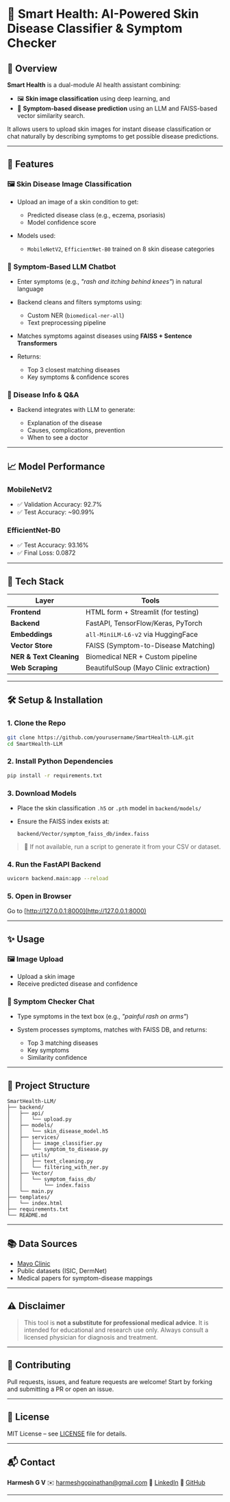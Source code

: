 # 🧠 Smart Health: AI-Powered Skin Disease Classifier & Symptom Checker

## 🚀 Overview

**Smart Health** is a dual-module AI health assistant combining:

* 🖼️ **Skin image classification** using deep learning, and
* 💬 **Symptom-based disease prediction** using an LLM and FAISS-based vector similarity search.

It allows users to upload skin images for instant disease classification or chat naturally by describing symptoms to get possible disease predictions.

---

## 🌟 Features

### 🖼️ Skin Disease Image Classification

* Upload an image of a skin condition to get:

  * Predicted disease class (e.g., eczema, psoriasis)
  * Model confidence score
* Models used:

  * `MobileNetV2`, `EfficientNet-B0` trained on 8 skin disease categories

### 💬 Symptom-Based LLM Chatbot

* Enter symptoms (e.g., *"rash and itching behind knees"*) in natural language
* Backend cleans and filters symptoms using:

  * Custom NER (`biomedical-ner-all`)
  * Text preprocessing pipeline
* Matches symptoms against diseases using **FAISS + Sentence Transformers**
* Returns:

  * Top 3 closest matching diseases
  * Key symptoms & confidence scores

### 🏥 Disease Info & Q\&A

* Backend integrates with LLM to generate:

  * Explanation of the disease
  * Causes, complications, prevention
  * When to see a doctor

---

## 📈 Model Performance

### MobileNetV2

* ✅ Validation Accuracy: 92.7%
* ✅ Test Accuracy: \~90.99%

### EfficientNet-B0

* ✅ Test Accuracy: 93.16%
* ✅ Final Loss: 0.0872

---

## 🧰 Tech Stack

| Layer                   | Tools                                  |
| ----------------------- | -------------------------------------- |
| **Frontend**            | HTML form + Streamlit (for testing)    |
| **Backend**             | FastAPI, TensorFlow/Keras, PyTorch     |
| **Embeddings**          | `all-MiniLM-L6-v2` via HuggingFace     |
| **Vector Store**        | FAISS (Symptom-to-Disease Matching)    |
| **NER & Text Cleaning** | Biomedical NER + Custom pipeline       |
| **Web Scraping**        | BeautifulSoup (Mayo Clinic extraction) |

---

## 🛠️ Setup & Installation

### 1. Clone the Repo

```bash
git clone https://github.com/yourusername/SmartHealth-LLM.git
cd SmartHealth-LLM
```

### 2. Install Python Dependencies

```bash
pip install -r requirements.txt
```

### 3. Download Models

* Place the skin classification `.h5` or `.pth` model in `backend/models/`
* Ensure the FAISS index exists at:

  ```
  backend/Vector/symptom_faiss_db/index.faiss
  ```

> 🔁 If not available, run a script to generate it from your CSV or dataset.

### 4. Run the FastAPI Backend

```bash
uvicorn backend.main:app --reload
```

### 5. Open in Browser

Go to [http://127.0.0.1:8000](http://127.0.0.1:8000)

---

## ✨ Usage

### 🖼️ Image Upload

* Upload a skin image
* Receive predicted disease and confidence

### 💬 Symptom Checker Chat

* Type symptoms in the text box (e.g., *"painful rash on arms"*)
* System processes symptoms, matches with FAISS DB, and returns:

  * Top 3 matching diseases
  * Key symptoms
  * Similarity confidence

---

## 📁 Project Structure

```
SmartHealth-LLM/
├── backend/
│   ├── api/
│   │   └── upload.py
│   ├── models/
│   │   └── skin_disease_model.h5
│   ├── services/
│   │   ├── image_classifier.py
│   │   └── symptom_to_disease.py
│   ├── utils/
│   │   ├── text_cleaning.py
│   │   └── filtering_with_ner.py
│   ├── Vector/
│   │   └── symptom_faiss_db/
│   │       └── index.faiss
│   └── main.py
├── templates/
│   └── index.html
├── requirements.txt
└── README.md
```

---

## 📚 Data Sources

* [Mayo Clinic](https://www.mayoclinic.org/)
* Public datasets (ISIC, DermNet)
* Medical papers for symptom-disease mappings

---

## ⚠️ Disclaimer

> This tool is **not a substitute for professional medical advice**. It is intended for educational and research use only. Always consult a licensed physician for diagnosis and treatment.

---

## 🤝 Contributing

Pull requests, issues, and feature requests are welcome!
Start by forking and submitting a PR or open an issue.

---

## 📜 License

MIT License – see [LICENSE](LICENSE) file for details.

---

## 📬 Contact

**Harmesh G V**
✉️ [harmeshgopinathan@gmail.com](mailto:harmeshgopinathan@gmail.com)
🔗 [LinkedIn](https://linkedin.com/in/harmeshgv)
🔗 [GitHub](https://github.com/harmeshgv)

---